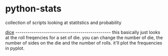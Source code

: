 # python-stats
collection of scripts looking at statitstics and probability


[dice](./dice.py) -----------------------------------------------
this basically just looks at the roll freqencies for a set of die.
you can change the number of die, the number of sides on the die 
and the number of rolls. it'll plot the frequencies in pyplot.
